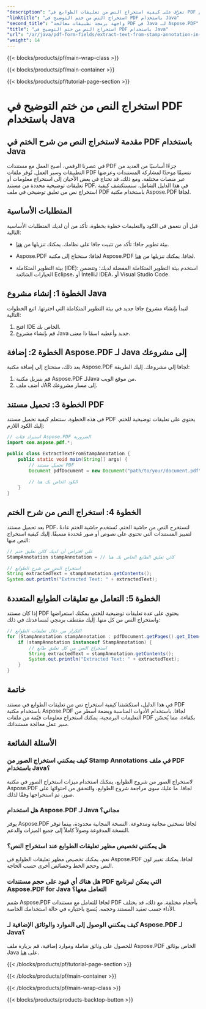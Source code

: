 ```yaml
---
"description": "تعرّف على كيفية استخراج النص من تعليقات الطوابع في PDF باستخدام جافا من خلال هذا الدليل الشامل. استخدم Aspose.PDF لجافا لمعالجة مستندات PDF بكفاءة."
"linktitle": "استخراج النص من ختم التوضيح في PDF باستخدام Java"
"second_title": "واجهة برمجة تطبيقات معالجة PDF في Java لـ Aspose.PDF"
"title": "استخراج النص من ختم التوضيح في PDF باستخدام Java"
"url": "/ar/java/pdf-form-fields/extract-text-from-stamp-annotation-in-pdf-using-java/"
"weight": 14
---
```


{{< blocks/products/pf/main-wrap-class >}}

{{< blocks/products/pf/main-container >}}

{{< blocks/products/pf/tutorial-page-section >}}

# استخراج النص من ختم التوضيح في PDF باستخدام Java


## مقدمة لاستخراج النص من شرح الختم في PDF باستخدام Java

في عصرنا الرقمي، أصبح العمل مع مستندات PDF جزءًا أساسيًا من العديد من التطبيقات وسير العمل. تُوفر ملفات PDF تنسيقًا موحدًا لمشاركة المستندات وعرضها عبر منصات مختلفة. ومع ذلك، قد تحتاج في بعض الأحيان إلى استخراج معلومات أو تعليقات توضيحية محددة من مستند PDF. في هذا الدليل الشامل، سنستكشف كيفية استخراج نص من تعليق توضيحي في ملف PDF باستخدام مكتبة Aspose.PDF لجافا.

## المتطلبات الأساسية

قبل أن نتعمق في الكود والتعليمات خطوة بخطوة، تأكد من أن لديك المتطلبات الأساسية التالية:

- بيئة تطوير جافا: تأكد من تثبيت جافا على نظامك. يمكنك تنزيلها من [هنا](https://www.java.com/download/).

- Aspose.PDF لجافا: ستحتاج إلى مكتبة Aspose.PDF لجافا. يمكنك تنزيلها من [هنا](https://releases.aspose.com/pdf/java/).

- بيئة التطوير المتكاملة (IDE): استخدم بيئة التطوير المتكاملة المفضلة لديك؛ وتتضمن الخيارات الشائعة Eclipse، أو IntelliJ IDEA، أو Visual Studio Code.

## الخطوة 1: إنشاء مشروع Java

لنبدأ بإنشاء مشروع جافا جديد في بيئة التطوير المتكاملة التي اخترتها. اتبع الخطوات التالية:

1. افتح IDE الخاص بك.
2. قم بإنشاء مشروع Java جديد وأعطيه اسمًا ذا معنى.

## الخطوة 2: إضافة Aspose.PDF لـ Java إلى مشروعك

بعد ذلك، ستحتاج إلى إضافة مكتبة Aspose.PDF لجافا إلى مشروعك. إليك الطريقة:

1. قم بتنزيل مكتبة Aspose.PDF لـJava من موقع الويب.
2. أضف ملف JAR إلى مسار مشروعك.

## الخطوة 3: تحميل مستند PDF

في هذه الخطوة، ستتعلم كيفية تحميل مستند PDF يحتوي على تعليقات توضيحية للختم. إليك الكود اللازم:

```java
// استيراد فئات Aspose.PDF الضرورية
import com.aspose.pdf.*;

public class ExtractTextFromStampAnnotation {
    public static void main(String[] args) {
        // تحميل مستند PDF
        Document pdfDocument = new Document("path/to/your/document.pdf");
        
        // الكود الخاص بك هنا
    }
}
```

## الخطوة 4: استخراج النص من شرح الختم

بعد تحميل مستند PDF، لنستخرج النص من حاشية الختم. تُستخدم حاشية الختم عادةً لتمييز المستندات التي تحتوي على نصوص أو صور مُحددة مسبقًا. إليك كيفية استخراج النص منها:

```java
// على افتراض أن لديك كائن تعليق ختم
StampAnnotation stampAnnotation = // كائن تعليق الطابع الخاص بك هنا

// استخراج النص من شرح الطوابع
String extractedText = stampAnnotation.getContents();
System.out.println("Extracted Text: " + extractedText);
```

## الخطوة 5: التعامل مع تعليقات الطوابع المتعددة

إذا كان مستند PDF يحتوي على عدة تعليقات توضيحية للختم، يمكنك استعراضها واستخراج النص من كل منها. إليك مقتطف برمجي لمساعدتك في ذلك:

```java
// التكرار من خلال تعليقات الطوابع
for (StampAnnotation stampAnnotation : pdfDocument.getPages().get_Item(1).getAnnotations()) {
    if (stampAnnotation instanceof StampAnnotation) {
        // استخراج النص من كل تعليق طابع
        String extractedText = stampAnnotation.getContents();
        System.out.println("Extracted Text: " + extractedText);
    }
}
```

## خاتمة

في هذا الدليل، استكشفنا كيفية استخراج نص من تعليقات الطوابع في مستند PDF باستخدام مكتبة Aspose.PDF لجافا. باستخدام الأدوات المناسبة وبضعة أسطر من التعليمات البرمجية، يمكنك استخراج معلومات قيّمة من ملفات PDF بكفاءة، مما يُحسّن سير عمل معالجة مستنداتك.

## الأسئلة الشائعة

### كيف يمكنني استخراج الصور من Stamp Annotations في ملف PDF باستخدام Java؟

لاستخراج الصور من شروح الطوابع، يمكنك استخدام ميزات استخراج الصور في مكتبة Aspose.PDF لجافا. ما عليك سوى مراجعة شروح الطوابع، والتحقق من احتوائها على صور، ثم استخراجها وفقًا لذلك.

### هل استخدام Aspose.PDF لـ Java مجاني؟

يوفر Aspose.PDF لجافا نسختين مجانية ومدفوعة. النسخة المجانية محدودة، بينما توفر النسخة المدفوعة وصولاً كاملاً إلى جميع الميزات والدعم.

### هل يمكنني تخصيص مظهر تعليقات الطوابع عند استخراج النص؟

نعم، يمكنك تخصيص مظهر تعليقات الطوابع في Aspose.PDF لجافا. يمكنك تغيير لون النص وحجم الخط وخصائص أخرى حسب الحاجة.

### هل هناك أي قيود على حجم مستندات PDF التي يمكن لبرنامج Aspose.PDF for Java التعامل معها؟

صُمم Aspose.PDF لجافا للتعامل مع مستندات PDF بأحجام مختلفة. مع ذلك، قد يختلف الأداء حسب تعقيد المستند وحجمه. يُنصح باختباره في حالة استخدامك الخاصة.

### كيف يمكنني الوصول إلى الموارد والوثائق الإضافية لـ Aspose.PDF لـ Java؟

للحصول على وثائق شاملة وموارد إضافية، قم بزيارة ملف Aspose.PDF الخاص بوثائق Java على [هنا](https://reference.aspose.com/pdf/java/).

{{< /blocks/products/pf/tutorial-page-section >}}

{{< /blocks/products/pf/main-container >}}

{{< /blocks/products/pf/main-wrap-class >}}

{{< blocks/products/products-backtop-button >}}